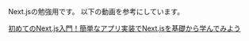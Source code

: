 Next.jsの勉強用です。
以下の動画を参考にしています。

[初めてのNext.js入門！簡単なアプリ実装でNext.jsを基礎から学んでみよう](https://www.youtube.com/watch?v=eEP7CLqnRr0&list=WL&index=2&t=2660s)
